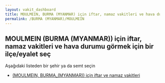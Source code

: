 ```yaml
---
layout: vakit_dashboard
title: MOULMEIN, BURMA (MYANMAR) için iftar, namaz vakitleri ve hava durumu - ilçe/eyalet seç
permalink: /BURMA (MYANMAR)/MOULMEIN
---
```


## MOULMEIN (BURMA (MYANMAR)) için iftar, namaz vakitleri ve hava durumu  görmek için bir ilçe/eyalet seç

Aşağıdaki listeden bir şehir ya da semt seçin

* [ (MOULMEIN, BURMA_(MYANMAR)) için iftar ve namaz vakitleri](/BURMA_(MYANMAR)/MOULMEIN/)

<script type="text/javascript">
  var GLOBAL_COUNTRY = 'BURMA (MYANMAR)';
  var GLOBAL_CITY = 'MOULMEIN';
  var GLOBAL_STATE = 'MOULMEIN';
</script>
